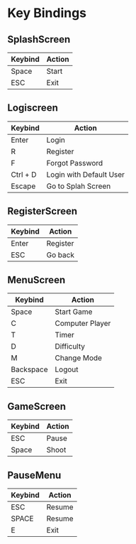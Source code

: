 # Key Bindings

## SplashScreen
| Keybind | Action |
| ------- | ------ |
| Space | Start |
| ESC | Exit |

## Logiscreen
| Keybind | Action |
| ------- | ------ |
| Enter | Login |
| R | Register |
| F | Forgot Password |
| Ctrl + D | Login with Default User |
| Escape | Go to Splah Screen |

## RegisterScreen
| Keybind | Action |
| ------- | ------ |
| Enter | Register |
| ESC | Go back |

## MenuScreen
| Keybind | Action |
| ------- | ------ |
| Space | Start Game |
| C | Computer Player |
| T | Timer |
| D | Difficulty |
| M | Change Mode |
| Backspace | Logout |
| ESC | Exit |

## GameScreen
| Keybind | Action |
| ------- | ------ |
| ESC | Pause |
| Space | Shoot |

## PauseMenu
| Keybind | Action |
| ------- | ------ |
| ESC | Resume |
| SPACE | Resume |
| E | Exit |
